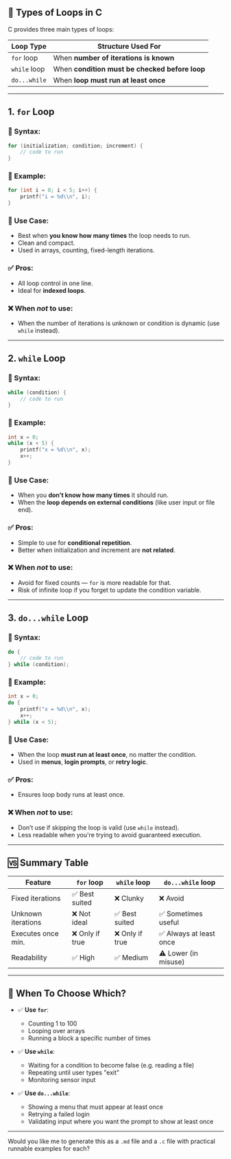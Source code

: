 ## 🔁 Types of Loops in C

C provides three main types of loops:

| Loop Type    | Structure Used For                             |
| ------------ | ---------------------------------------------- |
| `for` loop   | When **number of iterations is known**         |
| `while` loop | When **condition must be checked before loop** |
| `do...while` | When **loop must run at least once**           |

---

## 1. **`for` Loop**

### 🔹 Syntax:

```c
for (initialization; condition; increment) {
    // code to run
}
```

### 🔹 Example:

```c
for (int i = 0; i < 5; i++) {
    printf("i = %d\\n", i);
}
```

### 🔹 Use Case:

* Best when **you know how many times** the loop needs to run.
* Clean and compact.
* Used in arrays, counting, fixed-length iterations.

### ✅ Pros:

* All loop control in one line.
* Ideal for **indexed loops**.

### ❌ When *not* to use:

* When the number of iterations is unknown or condition is dynamic (use `while` instead).

---

## 2. **`while` Loop**

### 🔹 Syntax:

```c
while (condition) {
    // code to run
}
```

### 🔹 Example:

```c
int x = 0;
while (x < 5) {
    printf("x = %d\\n", x);
    x++;
}
```

### 🔹 Use Case:

* When you **don’t know how many times** it should run.
* When the **loop depends on external conditions** (like user input or file end).

### ✅ Pros:

* Simple to use for **conditional repetition**.
* Better when initialization and increment are **not related**.

### ❌ When *not* to use:

* Avoid for fixed counts — `for` is more readable for that.
* Risk of infinite loop if you forget to update the condition variable.

---

## 3. **`do...while` Loop**

### 🔹 Syntax:

```c
do {
    // code to run
} while (condition);
```

### 🔹 Example:

```c
int x = 0;
do {
    printf("x = %d\\n", x);
    x++;
} while (x < 5);
```

### 🔹 Use Case:

* When the loop **must run at least once**, no matter the condition.
* Used in **menus**, **login prompts**, or **retry logic**.

### ✅ Pros:

* Ensures loop body runs at least once.

### ❌ When *not* to use:

* Don’t use if skipping the loop is valid (use `while` instead).
* Less readable when you're trying to avoid guaranteed execution.

---

## 🆚 Summary Table

| Feature            | `for` loop     | `while` loop   | `do...while` loop      |
| ------------------ | -------------- | -------------- | ---------------------- |
| Fixed iterations   | ✅ Best suited  | ❌ Clunky       | ❌ Avoid                |
| Unknown iterations | ❌ Not ideal    | ✅ Best suited  | ✅ Sometimes useful     |
| Executes once min. | ❌ Only if true | ❌ Only if true | ✅ Always at least once |
| Readability        | ✅ High         | ✅ Medium       | ⚠️ Lower (in misuse)   |

---

## 🧠 When To Choose Which?

* ✅ **Use `for`**:

  * Counting 1 to 100
  * Looping over arrays
  * Running a block a specific number of times

* ✅ **Use `while`**:

  * Waiting for a condition to become false (e.g. reading a file)
  * Repeating until user types "exit"
  * Monitoring sensor input

* ✅ **Use `do...while`**:

  * Showing a menu that must appear at least once
  * Retrying a failed login
  * Validating input where you want the prompt to show at least once

---

Would you like me to generate this as a `.md` file and a `.c` file with practical runnable examples for each?
